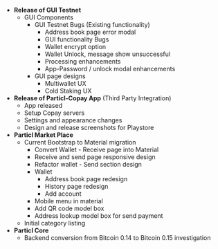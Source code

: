 - **Release of GUI Testnet**
    + GUI Components
        * GUI Testnet Bugs (Existing functionality)
            - Address book page error modal
            - GUI functionality Bugs
            - Wallet encrypt option
            - Wallet Unlock, message show unsuccessful
            - Processing enhancements
            - App-Password / unlock modal enhancements
        * GUI page designs
            - Multiwallet UX
            - Cold Staking UX 
- **Release of Particl-Copay App** (Third Party Integration)
    + App released
    + Setup Copay servers
    + Settings and appearance changes
    + Design and release screenshots for Playstore
- **Particl Market Place**
    + Current Bootstrap to Material migration
        * Convert Wallet - Receive page into Material
        * Receive and send page responsive design
        * Refactor wallet - Send section design
        * Wallet
            - Address book page redesign
            - History page redesign
            - Add account
        * Mobile menu in material
        * Add QR code model box
        * Address lookup model box for send payment
    + Initial category listing
- **Particl Core**
    + Backend conversion from Bitcoin 0.14 to Bitcoin 0.15 investigation